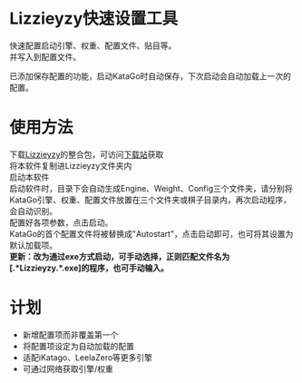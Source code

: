 # Lizzieyzy快速设置工具

快速配置启动引擎、权重、配置文件、贴目等。<br>
并写入到配置文件。

已添加保存配置的功能，启动KataGo时自动保存，下次启动会自动加载上一次的配置。

# 使用方法
下载[Lizzieyzy](https://github.com/yzyray/lizzieyzy)的整合包，可访问[下载站](https://www.katago.dog)获取<br>
将本软件复制进Lizzieyzy文件夹内<br>
启动本软件<br>
启动软件时，目录下会自动生成Engine、Weight、Config三个文件夹，请分别将KataGo引擎、权重、配置文件放置在三个文件夹或棋子目录内，再次启动程序，会自动识别。<br>
配置好各项参数，点击启动。<br>
KataGo的首个配置文件将被替换成"Autostart"，点击启动即可，也可将其设置为默认加载项。<br>
**更新：改为通过exe方式启动，可手动选择，正则匹配文件名为[.\*Lizzieyzy.\*.exe]的程序，也可手动输入。**

# 计划
* 新增配置项而非覆盖第一个
* 将配置项设定为自动加载的配置
* 适配iKatago、LeelaZero等更多引擎
* 可通过网络获取引擎/权重